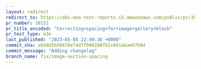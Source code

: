```yaml
---
layout: redirect
redirect_to: https://a8c-woo-test-reports.s3.amazonaws.com/public/pr/38151/e2e/index.html
pr_number: 38151
pr_title_encoded: "Correcting+spacing+for+image+gallery+block"
pr_test_type: e2e
last_published: "2023-05-05 22:49:36 +0000"
commit_sha: abb8d5b5047bef4d7f040288fb2c841a6ae67b0d
commit_message: "Adding changelog"
branch_name: fix/image-section-spacing
---
```


